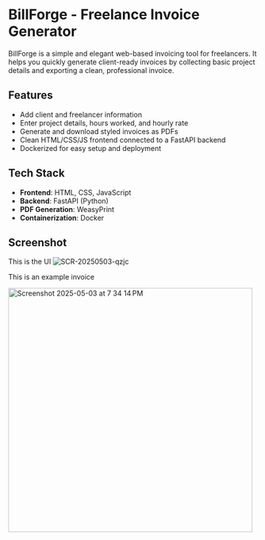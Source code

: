 # BillForge - Freelance Invoice Generator

BillForge is a simple and elegant web-based invoicing tool for freelancers. It helps you quickly generate client-ready invoices by collecting basic project details and exporting a clean, professional invoice.

## Features

- Add client and freelancer information
- Enter project details, hours worked, and hourly rate
- Generate and download styled invoices as PDFs
- Clean HTML/CSS/JS frontend connected to a FastAPI backend
- Dockerized for easy setup and deployment

## Tech Stack

- **Frontend**: HTML, CSS, JavaScript
- **Backend**: FastAPI (Python)
- **PDF Generation**: WeasyPrint
- **Containerization**: Docker

## Screenshot
This is the UI
![SCR-20250503-qzjc](https://github.com/user-attachments/assets/a4c12a59-7b53-4eab-aec0-08ed2244fda2)

This is an example invoice

<img width="492" alt="Screenshot 2025-05-03 at 7 34 14 PM" src="https://github.com/user-attachments/assets/2026a14a-3998-4bb5-89bb-db5489e82cec" />

